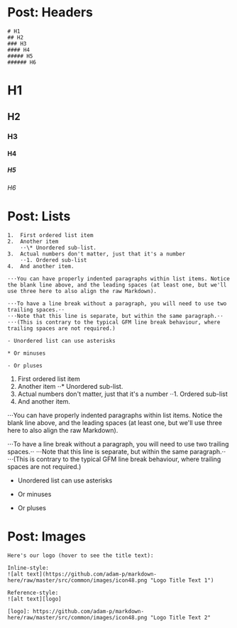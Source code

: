# Post: Headers

```
# H1
## H2
### H3
#### H4
##### H5
###### H6
```

# H1

## H2

### H3

#### H4

##### H5

###### H6

# Post: Lists

```
1.  First ordered list item
2.  Another item
    ⋅⋅\* Unordered sub-list.
3.  Actual numbers don't matter, just that it's a number
    ⋅⋅1. Ordered sub-list
4.  And another item.

⋅⋅⋅You can have properly indented paragraphs within list items. Notice the blank line above, and the leading spaces (at least one, but we'll use three here to also align the raw Markdown).

⋅⋅⋅To have a line break without a paragraph, you will need to use two trailing spaces.⋅⋅
⋅⋅⋅Note that this line is separate, but within the same paragraph.⋅⋅
⋅⋅⋅(This is contrary to the typical GFM line break behaviour, where trailing spaces are not required.)

- Unordered list can use asterisks

* Or minuses

- Or pluses
```

1.  First ordered list item
2.  Another item
    ⋅⋅\* Unordered sub-list.
3.  Actual numbers don't matter, just that it's a number
    ⋅⋅1. Ordered sub-list
4.  And another item.

⋅⋅⋅You can have properly indented paragraphs within list items. Notice the blank line above, and the leading spaces (at least one, but we'll use three here to also align the raw Markdown).

⋅⋅⋅To have a line break without a paragraph, you will need to use two trailing spaces.⋅⋅
⋅⋅⋅Note that this line is separate, but within the same paragraph.⋅⋅
⋅⋅⋅(This is contrary to the typical GFM line break behaviour, where trailing spaces are not required.)

- Unordered list can use asterisks

* Or minuses

- Or pluses

# Post: Images

```
Here's our logo (hover to see the title text):

Inline-style:
![alt text](https://github.com/adam-p/markdown-here/raw/master/src/common/images/icon48.png "Logo Title Text 1")

Reference-style:
![alt text][logo]

[logo]: https://github.com/adam-p/markdown-here/raw/master/src/common/images/icon48.png "Logo Title Text 2"
```
